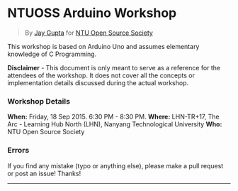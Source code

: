 # NTUOSS Arduino Workshop
> By [Jay Gupta](https://github.com/guptajay) for [NTU Open Source Society](https://github.com/ntuoss)

This workshop is based on Arduino Uno and assumes elementary knowledge of C Programming.

**Disclaimer** - This document is only meant to serve as a reference for the attendees of the workshop. It does not cover all the concepts or implementation details discussed during the actual workshop.

### Workshop Details
**When:** Friday, 18 Sep 2015. 6:30 PM - 8:30 PM.
**Where:** LHN-TR+17, The Arc - Learning Hub North (LHN), Nanyang Technological University
**Who:** NTU Open Source Society

### Errors
If you find any mistake (typo or anything else), please make a pull request or post an issue! Thanks!


***



